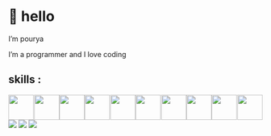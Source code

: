<h1>👋 hello</h1>
<p>I’m pourya</p>
<p>I’m a programmer and I love coding</p>


<h2>skills : </h2>
<div style='display:flex;justify-content:space-evenly;flex-wrap:wrap;'>
<img style='height:50px;' src='https://upload.wikimedia.org/wikipedia/commons/thumb/8/82/Devicon-html5-plain.svg/640px-Devicon-html5-plain.svg.png' />
<img style='height:50px;' src='https://upload.wikimedia.org/wikipedia/commons/thumb/6/62/CSS3_logo.svg/640px-CSS3_logo.svg.png' />
<img style='height:50px;' src='https://upload.wikimedia.org/wikipedia/commons/thumb/b/b2/Bootstrap_logo.svg/640px-Bootstrap_logo.svg.png' />
<img style='height:50px;' src='https://upload.wikimedia.org/wikipedia/commons/thumb/9/96/Sass_Logo_Color.svg/640px-Sass_Logo_Color.svg.png' />
<img style='height:50px;' src='https://upload.wikimedia.org/wikipedia/commons/6/6a/JavaScript-logo.png' />
<img style='height:50px;' src='https://upload.wikimedia.org/wikipedia/commons/thumb/a/a7/React-icon.svg/640px-React-icon.svg.png' />
<img style='height:50px;' src='https://upload.wikimedia.org/wikipedia/commons/thumb/8/8e/Nextjs-logo.svg/640px-Nextjs-logo.svg.png' />
<img style='height:50px;' src='https://upload.wikimedia.org/wikipedia/commons/thumb/4/4c/Typescript_logo_2020.svg/640px-Typescript_logo_2020.svg.png' />
<img style='height:50px' src='https://upload.wikimedia.org/wikipedia/commons/thumb/1/1f/Python_logo_01.svg/640px-Python_logo_01.svg.png' />
<img style='height:50px' src='https://upload.wikimedia.org/wikipedia/commons/thumb/3/3f/Git_icon.svg/640px-Git_icon.svg.png' />
</div>

<img src="https://skillicons.dev/icons?i=html,css,bootstrap,sass,js" />
<img src="https://skillicons.dev/icons?i=react,redux,nextjs,ts,py" />
<img src="https://skillicons.dev/icons?i=git,github" />
